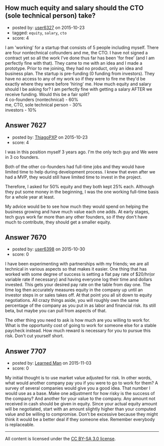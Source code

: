 ## How much equity and salary should the CTO (sole technical person) take?

- posted by: [user6327](https://stackexchange.com/users/7170798/user6327) on 2015-10-23
- tagged: `equity`, `salary`, `cto`
- score: 4

I am 'working' for a startup that consists of 5 people including myself. There are four nontechnical cofounders and me, the CTO. I have not signed a contract yet so all the work I've done thus far has been 'for free' (and I am perfectly fine with that). They came to me with an idea and I made a prototype. Prior to me joining, they had no product, only an idea and business plan. The startup is pre-funding (0 funding from investors). They have no access to any of my work so if they were to fire me they'd be exactly where they were before 'hiring' me. How much equity and salary should I be asking for? I am perfectly fine with getting a salary AFTER we receive funding. Would this be a fair split?  
4 co-founders (nontechnical) - 60%  
me, CTO, sole technical person - 30%  
investors - 10%


## Answer 7627

- posted by: [ThiagoPXP](https://stackexchange.com/users/329188/thiagopxp) on 2015-10-23
- score: 4

I was in this position myself 3 years ago. I'm the only tech guy and We were in 3 co founders.

Both of the other co-founders had full-time jobs and they would have limited time to help during development process. I knew that even after we had a MVP, they would still have limited time to invest in the project.

Therefore, I asked for 50% equity and they both kept 25% each. Although they put some money in the beginning, I was the one working full-time basis for a whole year at least.

My advice would be to see how much they would spend on helping the business growing and have much value each one adds. At early stages, tech guys work far more than any other founders, so if they don't have much to contribute, they should get a smaller equity.


## Answer 7670

- posted by: [user6398](https://stackexchange.com/users/4780240/user6398) on 2015-10-30
- score: 0

I have been experimenting with partnerships with my friends; we are all technical in various aspects so that makes it easier. One thing that has worked with some degree of success is setting a flat pay rate of $20/hr(or variable rate if necessary) and having everyone log their time and dollars invested. This gets your desired pay rate on the table from day one. The time log then accurately measures equity in the company up until an investor steps in or sales takes off. At that point you all sit down to equity negotiations. All crazy things aside, you will roughly own the same percentage of the company as you put in as labor and financial risk. Its still beta, but maybe you can pull from aspects of that.

The other thing you need to ask is how much are you willing to work for. What is the opportunity cost of going to work for someone else for a stable paycheck instead. How much reward is necessary for you to pursue this risk. Don't cut yourself short.


## Answer 7707

- posted by: [Learned Man](https://stackexchange.com/users/7236940/learned-man) on 2015-11-03
- score: 0

My initial thought is to use market value adjusted for risk. In other words, what would another company pay you if you were to go to work for them? A survey of several companies would give you a good idea. That number I would use as a base. Make one adjustment for how risky is the success of the company? And another for your value to the company. Any amount not received in cash should be given in equity. Since your actual equity amount will be negotiated, start with an amount slightly higher than your computed value and be willing to compromise. Don't be excessive because they might think it would be a better deal if they someone else. Remember everybody is replaceable.



---

All content is licensed under the [CC BY-SA 3.0 license](https://creativecommons.org/licenses/by-sa/3.0/).
